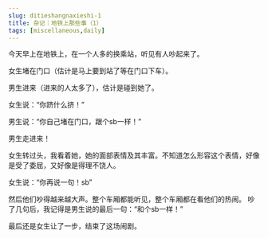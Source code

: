 ```yaml
---
slug: ditieshangnaxieshi-1
title: 杂记｜地铁上那些事（1）
tags: [miscellaneous,daily]
--- 
```


今天早上在地铁上，在一个人多的换乘站，听见有人吵起来了。

女生堵在门口（估计是马上要到站了等在门口下车）。

男生进来（进来的人太多了），估计是碰到她了。
<!-- truncate -->


女生说：“你跻什么挤！”

男生说：“你自己堵在门口，跟个sb一样！”

男生走进来！

女生转过头，我看着她，她的面部表情及其丰富。不知道怎么形容这个表情，好像是受了委屈，又好像是得理不饶人。

女生说：“你再说一句！sb”

然后他们吵得越来越大声。整个车厢都能听见，整个车厢都在看他们的热闹。
吵了几句后，我记得是男生说的最后一句：“和个sb一样！”

最后还是女生让了一步，结束了这场闹剧。